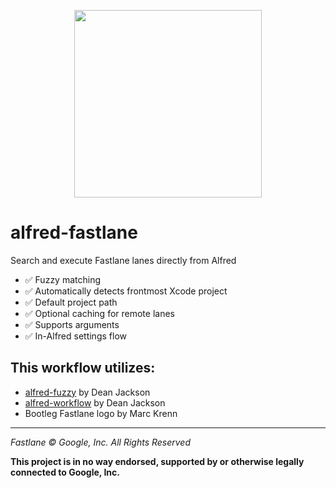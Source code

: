 <p align="center">
  <img src="https://user-images.githubusercontent.com/2648540/154934435-18d50287-c69c-4066-8d07-42ef85364478.png" width="300" height="300" />
</p>

# alfred-fastlane

Search and execute Fastlane lanes directly from Alfred

* ✅ Fuzzy matching
* ✅ Automatically detects frontmost Xcode project
* ✅ Default project path
* ✅ Optional caching for remote lanes
* ✅ Supports arguments
* ✅ In-Alfred settings flow

## This workflow utilizes:
* [alfred-fuzzy](https://github.com/deanishe/alfred-fuzzy) by Dean Jackson 
* [alfred-workflow](https://github.com/deanishe/alfred-workflow) by Dean Jackson
* Bootleg Fastlane logo by Marc Krenn

---

*Fastlane © Google, Inc. All Rights Reserved*

**This project is in no way endorsed, supported by or otherwise legally connected to Google, Inc.**
